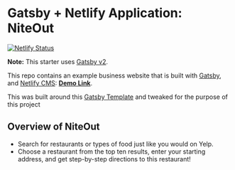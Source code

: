# Gatsby + Netlify Application: NiteOut

[![Netlify Status](https://api.netlify.com/api/v1/badges/b654c94e-08a6-4b79-b443-7837581b1d8d/deploy-status)](https://app.netlify.com/sites/gatsby-starter-netlify-cms-ci/deploys)

**Note:** This starter uses [Gatsby v2](https://www.gatsbyjs.org/blog/2018-09-17-gatsby-v2/).

This repo contains an example business website that is built with [Gatsby](https://www.gatsbyjs.org/), and [Netlify CMS](https://www.netlifycms.org): **[Demo Link](https://gatsby-netlify-cms.netlify.com/)**.

This was built around this [Gatsby Template](https://github.com/netlify-templates/gatsby-starter-netlify-cms) and tweaked for the
purpose of this project

## Overview of NiteOut

- Search for restaurants or types of food just like you would on Yelp.
- Choose a restaurant from the top ten results, enter your starting 
address, and get step-by-step directions to this restaurant!
